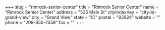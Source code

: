 +++
slug = "rimrock-senior-center"
title = "Rimrock Senior Center"
name = "Rimrock Senior Center"
address = "525 Main St"
cityIndexKey = "city-id-grand-view"
city = "Grand View"
state = "ID"
postal = "83624"
website = ""
phone = "208-350-7359"
fax = ""
+++
